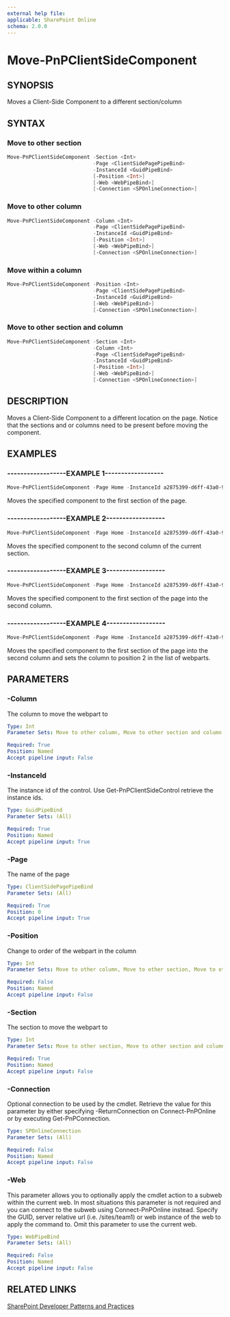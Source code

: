 ```yaml
---
external help file:
applicable: SharePoint Online
schema: 2.0.0
---
```

# Move-PnPClientSideComponent

## SYNOPSIS
Moves a Client-Side Component to a different section/column

## SYNTAX 

### Move to other section
```powershell
Move-PnPClientSideComponent -Section <Int>
                            -Page <ClientSidePagePipeBind>
                            -InstanceId <GuidPipeBind>
                            [-Position <Int>]
                            [-Web <WebPipeBind>]
                            [-Connection <SPOnlineConnection>]
```

### Move to other column
```powershell
Move-PnPClientSideComponent -Column <Int>
                            -Page <ClientSidePagePipeBind>
                            -InstanceId <GuidPipeBind>
                            [-Position <Int>]
                            [-Web <WebPipeBind>]
                            [-Connection <SPOnlineConnection>]
```

### Move within a column
```powershell
Move-PnPClientSideComponent -Position <Int>
                            -Page <ClientSidePagePipeBind>
                            -InstanceId <GuidPipeBind>
                            [-Web <WebPipeBind>]
                            [-Connection <SPOnlineConnection>]
```

### Move to other section and column
```powershell
Move-PnPClientSideComponent -Section <Int>
                            -Column <Int>
                            -Page <ClientSidePagePipeBind>
                            -InstanceId <GuidPipeBind>
                            [-Position <Int>]
                            [-Web <WebPipeBind>]
                            [-Connection <SPOnlineConnection>]
```

## DESCRIPTION
Moves a Client-Side Component to a different location on the page. Notice that the sections and or columns need to be present before moving the component.

## EXAMPLES

### ------------------EXAMPLE 1------------------
```powershell
Move-PnPClientSideComponent -Page Home -InstanceId a2875399-d6ff-43a0-96da-be6ae5875f82 -Section 1
```

Moves the specified component to the first section of the page.

### ------------------EXAMPLE 2------------------
```powershell
Move-PnPClientSideComponent -Page Home -InstanceId a2875399-d6ff-43a0-96da-be6ae5875f82 -Column 2
```

Moves the specified component to the second column of the current section.

### ------------------EXAMPLE 3------------------
```powershell
Move-PnPClientSideComponent -Page Home -InstanceId a2875399-d6ff-43a0-96da-be6ae5875f82 -Section 1 -Column 2
```

Moves the specified component to the first section of the page into the second column.

### ------------------EXAMPLE 4------------------
```powershell
Move-PnPClientSideComponent -Page Home -InstanceId a2875399-d6ff-43a0-96da-be6ae5875f82 -Section 1 -Column 2 -Position 2
```

Moves the specified component to the first section of the page into the second column and sets the column to position 2 in the list of webparts.

## PARAMETERS

### -Column
The column to move the webpart to

```yaml
Type: Int
Parameter Sets: Move to other column, Move to other section and column

Required: True
Position: Named
Accept pipeline input: False
```

### -InstanceId
The instance id of the control. Use Get-PnPClientSideControl retrieve the instance ids.

```yaml
Type: GuidPipeBind
Parameter Sets: (All)

Required: True
Position: Named
Accept pipeline input: True
```

### -Page
The name of the page

```yaml
Type: ClientSidePagePipeBind
Parameter Sets: (All)

Required: True
Position: 0
Accept pipeline input: True
```

### -Position
Change to order of the webpart in the column

```yaml
Type: Int
Parameter Sets: Move to other column, Move to other section, Move to other section and column, Move within a column

Required: False
Position: Named
Accept pipeline input: False
```

### -Section
The section to move the webpart to

```yaml
Type: Int
Parameter Sets: Move to other section, Move to other section and column

Required: True
Position: Named
Accept pipeline input: False
```

### -Connection
Optional connection to be used by the cmdlet. Retrieve the value for this parameter by either specifying -ReturnConnection on Connect-PnPOnline or by executing Get-PnPConnection.

```yaml
Type: SPOnlineConnection
Parameter Sets: (All)

Required: False
Position: Named
Accept pipeline input: False
```

### -Web
This parameter allows you to optionally apply the cmdlet action to a subweb within the current web. In most situations this parameter is not required and you can connect to the subweb using Connect-PnPOnline instead. Specify the GUID, server relative url (i.e. /sites/team1) or web instance of the web to apply the command to. Omit this parameter to use the current web.

```yaml
Type: WebPipeBind
Parameter Sets: (All)

Required: False
Position: Named
Accept pipeline input: False
```

## RELATED LINKS

[SharePoint Developer Patterns and Practices](http://aka.ms/sppnp)